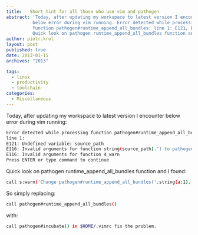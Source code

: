 ```yaml
---
title:   Short hint for all those who use vim and pathogen
abstract: 'Today, after updating my workspace to latest version I encounter
          below error during vim running. Error detected while processing
          function pathogen#runtime_append_all_bundles: line 1: E121, E116.
          Quick look on pathogen runtime_append_all_bundles function and I found'
author: piotr.krol
layout: post
published: true
date: 2013-01-15
archives: "2013"

tags:
  - linux
  - productivity
  - toolchain
categories:
  - Miscellaneous
---
```


Today, after updating my workspace to latest version I encounter below error
during vim running:

```bash
Error detected while processing function pathogen#runtime_append_all_bundles:
line 1:
E121: Undefined variable: source_path
E116: Invalid arguments for function string(source_path).') to pathogen#incubate('.string(source_path.'/{}').')')
E116: Invalid arguments for function 4_warn
Press ENTER or type command to continue
```

Quick look on pathogen runtime_append_all_bundles function and I found:

```bash
call s:warn('Change pathogen#runtime_append_all_bundles('.string(a:1).') to pathogen#incubate('.string(a:1.'/{}').')')
```

So simply replacing:

```bash
call pathogen#runtime_append_all_bundles()
```

with:

```bash
call pathogen#incubate() in $HOME/.vimrc fix the problem.
```
